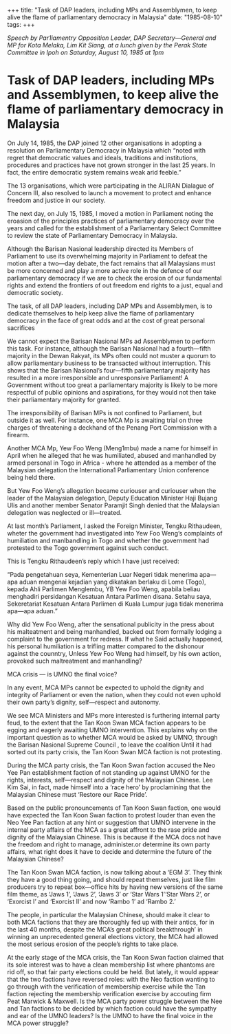 +++ 
title: "Task of DAP leaders, including MPs and Assemblymen, to keep alive the flame of parliamentary democracy in Malaysia"
date: "1985-08-10"
tags:
+++

_Speech by Par1iamentry Opposition Leader, DAP Secretary—General and MP for Kota Melaka, Lim Kit Siang, at a lunch given by the Perak State Committee in Ipoh on Saturday, August 10, 1985 at 1pm_

# Task of DAP leaders, including MPs and Assemblymen, to keep alive the flame of parliamentary democracy in Malaysia

On July 14, 1985, the DAP joined 12 other organisations in adopting a resolution on Parliamentary Democracy in Malaysia which “noted with regret that democratic values and ideals, traditions and institutions, procedures and practices have not grown stronger in the last 25 years. In fact, the entire democratic system remains weak arid feeble.”</u>

The 13 organisations, which were participating in the ALIRAN Dialague of Concern III, also resolved to launch a movement to protect and enhance freedom and justice in our society.

The next day, on July 15, 1985, I moved a motion in Parliament noting the eroasion of the principles practices of parliamentary democracy over the years and called for the establishment of a Parliamentary Select Committee to review the state of Parliamentary Democracy in Malaysia.

Although the Barisan Nasional leadership directed its Members of Parliament to use its overwhelming majority in Parliament to defeat the motion after a two—day debate, the fact remains that all Malaysians must be more concerned and play a more active role in the defence of our parliamentary democracy if we are to check the erosion of our fundamental rights and extend the frontiers of out freedom end rights to a just, equal and democratic society.

The task, of all DAP leaders, including DAP MPs and Assemblymen, is to dedicate themselves to help keep alive the flame of parliamentary democracy in the face of great odds and at the cost of great personal sacrifices

We cannot expect the Barisan Nasional MPs ad Assemblymen to perform this task. For instance, although the Barisan Nasional had a fourth—fifth majority in the Dewan Rakyat, its MPs often could not muster a quorum to allow parliamentary business to be transacted without interruption. This shows that the Barisan Nasional’s four—fifth parliamentary majority has resulted in a more irresponsible and unresponsive Parliament! A Government without too great a parliamentary majority is likely to be more respectful of public opinions and aspirations, for they would not then take their parliamentary majority for granted.

The irresponsibility of Barisan MPs is not confined to Parliament, but outside it as well. For instance, one MCA Mp is awaiting trial on three charges of threatening a deckhand of the Penang Port Commission with a firearm.

Another MCA Mp, Yew Foo Weng (Meng1mbu) made a name for himself in April when he alleged that he was humiliated, abused and manhandled by armed personal in Togo in Africa - where he attended as a member of the Malaysian delegation the Internationa1 Parliamentary Union conference being held there. 

But Yew Foo Weng’s allegation became curiouser and curiouser when the leader of the Malaysian delegation, Deputy Education Minister Haji Bujang Ulis and another member Senator Paramjit Singh denied that the Malaysian delegation was neglected or ill—treated.

At last month’s Parliament, I asked the Foreign Minister, Tengku Rithaudeen, wheter the government had investigated into Yew Foo Weng’s complaints of humiliation and manlbandling in Togo and whether the government had protested to the Togo government against such conduct.

This is Tengku Rithaudeen’s reply which I have just received:

“Pada pengetahuan seya, Kementerian Luar Negeri tidak menerima apa—apa aduan mengenai kejadian yang dikatakan berlaku di Lome (Togo), kepada Ahli Parlimen Menglembu, YB Yew Foo Weng, apabila beliau menghadiri persidangan Kesatuan Antara Parlimen disana. Setahu saya, Sekeretariat Kesatuan Antara Parlimen di Kuala Lumpur juga tidak menerima apa—apa aduan.”

Why did Yew Foo Weng, after the sensational publicity in the press about his malteatment and being manhandled, backed out from formally lodging a complaint to the government for redress. If what he Said actually happened, his personal humiliation is a trifling matter compared to the dishonour against the counntry, Unless Yew Foo Weng had himself, by his own action, provoked such maltreatment and manhandling?

MCA crisis — is UMNO the final voice?

In any event, MCA MPs cannot be expected to uphold the dignity and integrity of Parliament or even the nation, when they could not even uphold their own party’s dignity, self—respect and autonomy.

We see MCA Ministers and MPs more interested is furthering internal party feud, to the extent that the Tan Koon Swan MCA faction appears to be egging and eagerly awaiting UMNO intervention. This explains why on the important question as to whether MCA would be asked by UMNO, through the Barisan Nasional Supreme Council , to leave the coalition Until it had sorted out its party crisis, the Tan Koon Swan MCA faction is not protesting.

During the MCA party crisis, the Tan Koon Swan faction accused the Neo Yee Pan establishment faction of not standing up against UMNO for the rights, interests, self—respect and dignity of the Malaysian Chinese. Lee Kim Sai, in fact, made himself into a ‘race hero’ by proclamining that the Malaysian Chinese must ‘Restore our Race Pride’.

Based on the public pronouncements of Tan Koon Swan faction, one would have expected the Tan Koon Swan faction to protest louder than even the Neo Yee Pan faction at any hint or suggestion that UMNO intervene in the internal party affairs of the MCA as a great affront to the rase pride and dignity of the Malaysian Chinese. This is because if the MCA docs not have the freedom and right to manage, administer.or determine its own party affairs, what right does it have to decide and determine the future of the Malaysian Chinese?

The Tan Koon Swan MCA faction, is now talking about a ‘EGM 3’. They think they have a good thing going, and should repeat themselves, just like film producers try to repeat box—office hits by having new versions of the same film theme, as ‘Jaws 1’, ‘Jaws 2’, ‘Jaws 3’ or ‘Star Wars 1’‘Star Wars 2’, or ‘Exorcist I’ and ‘Exorcist II’ and now ‘Rambo 1’ ad ‘Rambo 2.’

The people, in particular the Malaysian Chinese, should make it clear to both MCA factions that they are thoroughly fed up with their antics, for in the last 40 months, despite the MCA’s great political breakthrough’ in winning an unprecedented general elections victory, the MCA had allowed the most serious erosion of the people’s rights to take place.

At the early stage of the MCA crisis, the Tan Koon Swan faction claimed that its sole interest was to have a clean membership list where phantoms are rid off, so that fair party elections could be held. But lately, it would appear that the two factions have reversed roles: with the Neo faction wanting to go through with the verification of membership exercise while the Tan faction rejecting the membership verification exercise by accouting firm Peat Marwick & Maxwell. Is the MCA party power struggle between the Nee and Tan factions to be decided by which faction could have the sympathy and ear of the UMNO leaders? Is the UMNO to have the final voice in the MCA power struggle?
 
